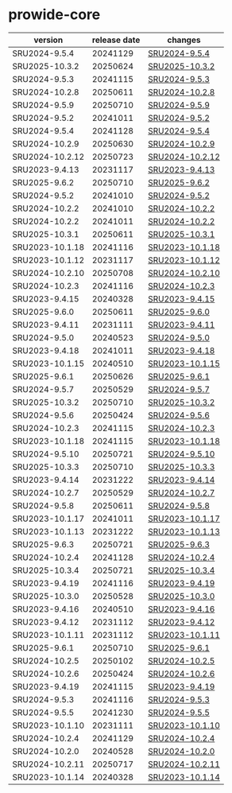 # prowide-core	


|version|release date|changes|
|---|---|---|
|SRU2024-9.5.4|20241129|[SRU2024-9.5.4](./SRU2024-9.5.4-20241129.md)|
|SRU2025-10.3.2|20250624|[SRU2025-10.3.2](./SRU2025-10.3.2-20250624.md)|
|SRU2024-9.5.3|20241115|[SRU2024-9.5.3](./SRU2024-9.5.3-20241115.md)|
|SRU2024-10.2.8|20250611|[SRU2024-10.2.8](./SRU2024-10.2.8-20250611.md)|
|SRU2024-9.5.9|20250710|[SRU2024-9.5.9](./SRU2024-9.5.9-20250710.md)|
|SRU2024-9.5.2|20241011|[SRU2024-9.5.2](./SRU2024-9.5.2-20241011.md)|
|SRU2024-9.5.4|20241128|[SRU2024-9.5.4](./SRU2024-9.5.4-20241128.md)|
|SRU2024-10.2.9|20250630|[SRU2024-10.2.9](./SRU2024-10.2.9-20250630.md)|
|SRU2024-10.2.12|20250723|[SRU2024-10.2.12](./SRU2024-10.2.12-20250723.md)|
|SRU2023-9.4.13|20231117|[SRU2023-9.4.13](./SRU2023-9.4.13-20231117.md)|
|SRU2025-9.6.2|20250710|[SRU2025-9.6.2](./SRU2025-9.6.2-20250710.md)|
|SRU2024-9.5.2|20241010|[SRU2024-9.5.2](./SRU2024-9.5.2-20241010.md)|
|SRU2024-10.2.2|20241010|[SRU2024-10.2.2](./SRU2024-10.2.2-20241010.md)|
|SRU2024-10.2.2|20241011|[SRU2024-10.2.2](./SRU2024-10.2.2-20241011.md)|
|SRU2025-10.3.1|20250611|[SRU2025-10.3.1](./SRU2025-10.3.1-20250611.md)|
|SRU2023-10.1.18|20241116|[SRU2023-10.1.18](./SRU2023-10.1.18-20241116.md)|
|SRU2023-10.1.12|20231117|[SRU2023-10.1.12](./SRU2023-10.1.12-20231117.md)|
|SRU2024-10.2.10|20250708|[SRU2024-10.2.10](./SRU2024-10.2.10-20250708.md)|
|SRU2024-10.2.3|20241116|[SRU2024-10.2.3](./SRU2024-10.2.3-20241116.md)|
|SRU2023-9.4.15|20240328|[SRU2023-9.4.15](./SRU2023-9.4.15-20240328.md)|
|SRU2025-9.6.0|20250611|[SRU2025-9.6.0](./SRU2025-9.6.0-20250611.md)|
|SRU2023-9.4.11|20231111|[SRU2023-9.4.11](./SRU2023-9.4.11-20231111.md)|
|SRU2024-9.5.0|20240523|[SRU2024-9.5.0](./SRU2024-9.5.0-20240523.md)|
|SRU2023-9.4.18|20241011|[SRU2023-9.4.18](./SRU2023-9.4.18-20241011.md)|
|SRU2023-10.1.15|20240510|[SRU2023-10.1.15](./SRU2023-10.1.15-20240510.md)|
|SRU2025-9.6.1|20250626|[SRU2025-9.6.1](./SRU2025-9.6.1-20250626.md)|
|SRU2024-9.5.7|20250529|[SRU2024-9.5.7](./SRU2024-9.5.7-20250529.md)|
|SRU2025-10.3.2|20250710|[SRU2025-10.3.2](./SRU2025-10.3.2-20250710.md)|
|SRU2024-9.5.6|20250424|[SRU2024-9.5.6](./SRU2024-9.5.6-20250424.md)|
|SRU2024-10.2.3|20241115|[SRU2024-10.2.3](./SRU2024-10.2.3-20241115.md)|
|SRU2023-10.1.18|20241115|[SRU2023-10.1.18](./SRU2023-10.1.18-20241115.md)|
|SRU2024-9.5.10|20250721|[SRU2024-9.5.10](./SRU2024-9.5.10-20250721.md)|
|SRU2025-10.3.3|20250710|[SRU2025-10.3.3](./SRU2025-10.3.3-20250710.md)|
|SRU2023-9.4.14|20231222|[SRU2023-9.4.14](./SRU2023-9.4.14-20231222.md)|
|SRU2024-10.2.7|20250529|[SRU2024-10.2.7](./SRU2024-10.2.7-20250529.md)|
|SRU2024-9.5.8|20250611|[SRU2024-9.5.8](./SRU2024-9.5.8-20250611.md)|
|SRU2023-10.1.17|20241011|[SRU2023-10.1.17](./SRU2023-10.1.17-20241011.md)|
|SRU2023-10.1.13|20231222|[SRU2023-10.1.13](./SRU2023-10.1.13-20231222.md)|
|SRU2025-9.6.3|20250721|[SRU2025-9.6.3](./SRU2025-9.6.3-20250721.md)|
|SRU2024-10.2.4|20241128|[SRU2024-10.2.4](./SRU2024-10.2.4-20241128.md)|
|SRU2025-10.3.4|20250721|[SRU2025-10.3.4](./SRU2025-10.3.4-20250721.md)|
|SRU2023-9.4.19|20241116|[SRU2023-9.4.19](./SRU2023-9.4.19-20241116.md)|
|SRU2025-10.3.0|20250528|[SRU2025-10.3.0](./SRU2025-10.3.0-20250528.md)|
|SRU2023-9.4.16|20240510|[SRU2023-9.4.16](./SRU2023-9.4.16-20240510.md)|
|SRU2023-9.4.12|20231112|[SRU2023-9.4.12](./SRU2023-9.4.12-20231112.md)|
|SRU2023-10.1.11|20231112|[SRU2023-10.1.11](./SRU2023-10.1.11-20231112.md)|
|SRU2025-9.6.1|20250710|[SRU2025-9.6.1](./SRU2025-9.6.1-20250710.md)|
|SRU2024-10.2.5|20250102|[SRU2024-10.2.5](./SRU2024-10.2.5-20250102.md)|
|SRU2024-10.2.6|20250424|[SRU2024-10.2.6](./SRU2024-10.2.6-20250424.md)|
|SRU2023-9.4.19|20241115|[SRU2023-9.4.19](./SRU2023-9.4.19-20241115.md)|
|SRU2024-9.5.3|20241116|[SRU2024-9.5.3](./SRU2024-9.5.3-20241116.md)|
|SRU2024-9.5.5|20241230|[SRU2024-9.5.5](./SRU2024-9.5.5-20241230.md)|
|SRU2023-10.1.10|20231111|[SRU2023-10.1.10](./SRU2023-10.1.10-20231111.md)|
|SRU2024-10.2.4|20241129|[SRU2024-10.2.4](./SRU2024-10.2.4-20241129.md)|
|SRU2024-10.2.0|20240528|[SRU2024-10.2.0](./SRU2024-10.2.0-20240528.md)|
|SRU2024-10.2.11|20250717|[SRU2024-10.2.11](./SRU2024-10.2.11-20250717.md)|
|SRU2023-10.1.14|20240328|[SRU2023-10.1.14](./SRU2023-10.1.14-20240328.md)|
